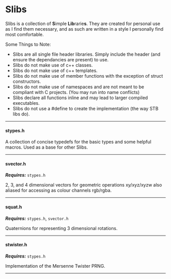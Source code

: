 # Slibs

 Slibs is a collection of **S**imple **Lib**rarie**s**. They are created for personal use as I find them necessary, and as such are written in a style I personally find most comfortable.  
 
 Some Things to Note:
 - Slibs are all single file header libraries. Simply include the header (and ensure the dependancies are present) to use.
 - Slibs do not make use of c++ classes.
 - Slibs do not make use of c++ templates.
 - Slibs do not make use of member functions with the exception of struct constructors.
 - Slibs do not make use of namespaces and are not meant to be compliant with C projects. (You may run into name conflicts)
 - Slibs declare all functions inline and may lead to larger compiled executables.
 - Slibs do not use a #define to create the implementation (the way STB libs do).

---
#### stypes.h
 A collection of concise typedefs for the basic types and some helpful macros. Used as a base for other Slibs.
 
---
#### svector.h
 ***Requires:*** `stypes.h`
 
 2, 3, and 4 dimensional vectors for geometric operations xy/xyz/xyzw also aliased for accessing as colour channels rgb/rgba.
 
---
#### squat.h
 ***Requires:*** `stypes.h`, `svector.h`

 Quaternions for representing 3 dimensional rotations.
 
---
#### stwister.h
 ***Requires:*** `stypes.h`

 Implementation of the Mersenne Twister PRNG.
 
---
